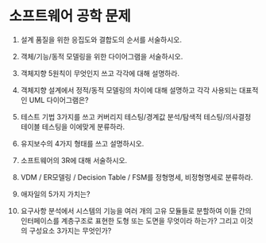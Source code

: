 # 소프트웨어 공학 문제

1. 설계 품질을 위한 응집도와 결합도의 순서를 서술하시오.

2. 객체/기능/동적 모델링을 위한 다이어그램을 서술하시오.

3. 객체지향 5원칙이 무엇인지 쓰고 각각에 대해 설명하라.

4. 객체지향 설계에서 정적/동적 모델링의 차이에 대해 설명하고 각각 사용되는 대표적인 UML 다이어그램은?

5. 테스트 기법 3가지를 쓰고 커버리지 테스팅/경계값 분석/탐색적 테스팅/의사결정 테이블 테스팅을 이에맞게 분류하라.

6. 유지보수의 4가지 형태를 쓰고 설명하시오.

7. 소프트웨어의 3R에 대해 서술하시오.

8. VDM /  ER모델링 / Decision Table / FSM를 정형명세, 비정형명세로 분류하라.

9. 애자일의 5가지 가치는?

10. 요구사항 분석에서 시스템의 기능을 여러 개의 고유 모듈들로 분할하여 이들 간의 인터페이스를 
    계층구조로 표현한 도형 또는 도면을 무엇이라 하는가? 그리고 이것의 구성요소 3가지는 무엇인가?

    